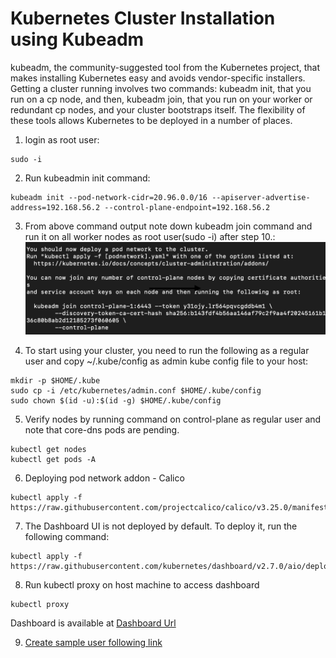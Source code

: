 # Kubernetes Cluster Installation using Kubeadm

<p>kubeadm, the community-suggested tool from the Kubernetes project, that makes installing Kubernetes easy and avoids vendor-specific installers. Getting a cluster running involves two commands: kubeadm init, that you run on a cp node, and then, kubeadm join, that you run on your worker or redundant cp nodes, and your cluster bootstraps itself. The flexibility of these tools allows Kubernetes to be deployed in a number of places.</p>

1. login as root user:
 <pre><code>sudo -i</code></pre>

2. Run kubeadmin init command:
 <pre><code>kubeadm init --pod-network-cidr=20.96.0.0/16 --apiserver-advertise-address=192.168.56.2 --control-plane-endpoint=192.168.56.2</code></pre>

3. From above command output note down kubeadm join command and run it on all worker nodes as root user(sudo -i) after step 10.: 
 ![kubeadm init output](../images/kubeadm-init.png)


4. To start using your cluster, you need to run the following as a regular user and copy ~/.kube/config as admin kube config file to your host:
<pre><code>mkdir -p $HOME/.kube
sudo cp -i /etc/kubernetes/admin.conf $HOME/.kube/config
sudo chown $(id -u):$(id -g) $HOME/.kube/config</code></pre>

5. Verify nodes by running command on control-plane as regular user and note that core-dns pods are pending.
<pre><code>kubectl get nodes
kubectl get pods -A</code></pre>

6. Deploying pod network addon - Calico
<pre><code>kubectl apply -f https://raw.githubusercontent.com/projectcalico/calico/v3.25.0/manifests/calico.yaml</code></pre>

7. The Dashboard UI is not deployed by default. To deploy it, run the following command:
<pre><code>kubectl apply -f https://raw.githubusercontent.com/kubernetes/dashboard/v2.7.0/aio/deploy/recommended.yaml</code></pre>

8. Run kubectl proxy on host machine to access dashboard
<pre><code>kubectl proxy</code></pre>

Dashboard is available at [Dashboard Url](http://localhost:8001/api/v1/namespaces/kubernetes-dashboard/services/https:kubernetes-dashboard:/proxy/)

9. [Create sample user following link](https://github.com/kubernetes/dashboard/blob/master/docs/user/access-control/creating-sample-user.md)




